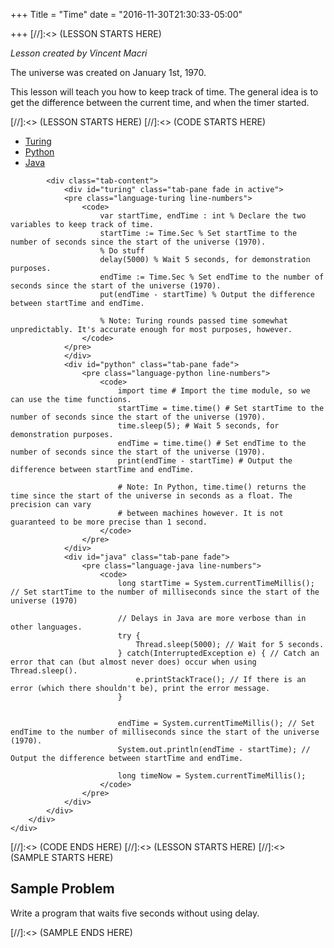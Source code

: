 +++
Title = "Time"
date = "2016-11-30T21:30:33-05:00"

+++
[//]:<> (LESSON STARTS HERE)
<div id = "Description" class = "container">
	<div class = "row">
		<div class = "col-md-12">
			<i>Lesson created by Vincent Macri</i>
			<p>The universe was created on January 1st, 1970.</p>
			<p>This lesson will teach you how to keep track of time. The general idea is to get the difference between the current time, and when the timer started.</p>
		</div>
	</div>
</div>
[//]:<> (LESSON STARTS HERE)
[//]:<> (CODE STARTS HERE)
<div id = "Code" class = "container">
    <div class = "row">
        <div class = "col-md-12">
            <ul class="nav nav-tabs tabs-3" role="tablist">
                <li class="nav-item"><a class="nav-link active" data-toggle="tab" href="#turing" role="tab">Turing</a></li>
                <li class="nav-item"><a class="nav-link" data-toggle="tab" href="#python" role="tab">Python</a></li>
                <li class="nav-item"><a class="nav-link" data-toggle="tab" href="#java" role="tab">Java</a></li>
            </ul>

            <div class="tab-content">
                <div id="turing" class="tab-pane fade in active">
				<pre class="language-turing line-numbers">
					<code>
						var startTime, endTime : int % Declare the two variables to keep track of time.
						startTime := Time.Sec % Set startTime to the number of seconds since the start of the universe (1970).
						% Do stuff
						delay(5000) % Wait 5 seconds, for demonstration purposes.
						endTime := Time.Sec % Set endTime to the number of seconds since the start of the universe (1970).
						put(endTime - startTime) % Output the difference between startTime and endTime.

						% Note: Turing rounds passed time somewhat unpredictably. It's accurate enough for most purposes, however.
					</code>
				</pre>
                </div>
                <div id="python" class="tab-pane fade">
					<pre class="language-python line-numbers">
						<code>
							import time # Import the time module, so we can use the time functions.
							startTime = time.time() # Set startTime to the number of seconds since the start of the universe (1970).
							time.sleep(5); # Wait 5 seconds, for demonstration purposes.
							endTime = time.time() # Set endTime to the number of seconds since the start of the universe (1970).
							print(endTime - startTime) # Output the difference between startTime and endTime.

							# Note: In Python, time.time() returns the time since the start of the universe in seconds as a float. The precision can vary
							# between machines however. It is not guaranteed to be more precise than 1 second.
						</code>
					</pre>
                </div>
                <div id="java" class="tab-pane fade">
					<pre class="language-java line-numbers">
						<code>
							long startTime = System.currentTimeMillis(); // Set startTime to the number of milliseconds since the start of the universe (1970)

							// Delays in Java are more verbose than in other languages.
							try {
								Thread.sleep(5000); // Wait for 5 seconds.
							} catch(InterruptedException e) { // Catch an error that can (but almost never does) occur when using Thread.sleep().
								e.printStackTrace(); // If there is an error (which there shouldn't be), print the error message.
							}


							endTime = System.currentTimeMillis(); // Set endTime to the number of milliseconds since the start of the universe (1970).
							System.out.println(endTime - startTime); // Output the difference between startTime and endTime.

							long timeNow = System.currentTimeMillis();
						</code>
					</pre>
                </div>
            </div>
        </div>
    </div>
</div>
[//]:<> (CODE ENDS HERE)
[//]:<> (LESSON STARTS HERE)
[//]:<> (SAMPLE STARTS HERE)
<div id = "Sample" class = "container">
	<div class = "row">
		<div class = "col-md-12">
			<h2> Sample Problem </h2>
			<p>Write a program that waits five seconds without using delay.</p>
		</div>
	</div>
</div>
[//]:<> (SAMPLE ENDS HERE)
